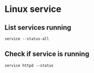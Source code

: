 # Linux service

## List services running
`service --status-all`

## Check if service is running
`service httpd --status`
